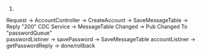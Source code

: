 1. 
Request -> AccountController -> CreateAccount -> SaveMessageTable -> Reply "200" 
CDC Service -> MessageTable Changed -> Pub Changed To "passwordQueue"  
passwordListiner -> savePassword -> SaveMessageTable 
accountListiner  -> getPasswordReply -> done/rollback